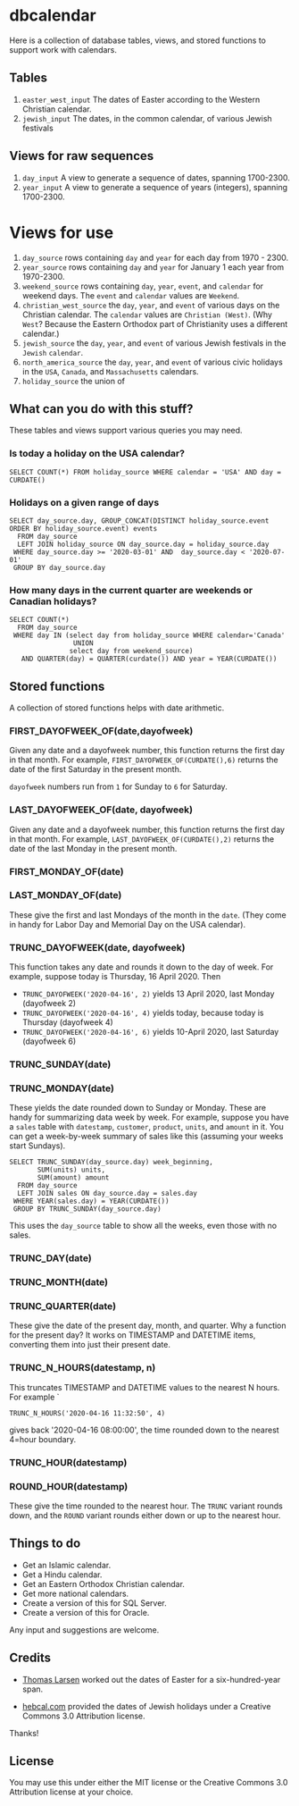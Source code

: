 # dbcalendar

Here is a collection of database tables, views, and stored functions to support work with calendars.

## Tables

1. `easter_west_input` The dates of Easter according to the Western Christian calendar.
2. `jewish_input` The dates, in the common calendar, of various Jewish festivals

## Views for raw sequences

1. `day_input` A view to generate a sequence of dates, spanning 1700-2300.
2. `year_input` A view to generate a sequence of years (integers), spanning 1700-2300.

# Views for use

1. `day_source`  rows containing `day` and `year` for each day from 1970 - 2300.
2. `year_source` rows containing `day` and `year` for January 1 each year from 1970-2300.
3. `weekend_source` rows containing `day`, `year`, `event`, and `calendar` for weekend days. The `event` and `calendar` values are `Weekend`.
4. `christian_west_source` the `day`, `year`, and `event` of various days on the Christian calendar. The `calendar` values are `Christian (West)`.  (Why `West`? Because the Eastern Orthodox part of Christianity uses a different calendar.)
5. `jewish_source` the `day`, `year`, and `event` of various Jewish festivals in the `Jewish` `calendar`.
5. `north_america_source` the `day`, `year`, and `event` of various civic holidays in the `USA`, `Canada`, and `Massachusetts` calendars.
6. `holiday_source` the union of 

## What can you do with this stuff?

These tables and views support various queries you may need.

### Is today a holiday on the USA calendar?

```
SELECT COUNT(*) FROM holiday_source WHERE calendar = 'USA' AND day = CURDATE()
```

### Holidays on a given range of days

```
SELECT day_source.day, GROUP_CONCAT(DISTINCT holiday_source.event ORDER BY holiday_source.event) events
  FROM day_source
  LEFT JOIN holiday_source ON day_source.day = holiday_source.day
 WHERE day_source.day >= '2020-03-01' AND  day_source.day < '2020-07-01'
 GROUP BY day_source.day
```

### How many days in the current quarter are weekends or Canadian holidays?

```
SELECT COUNT(*)
  FROM day_source
 WHERE day IN (select day from holiday_source WHERE calendar='Canada'
                UNION 
               select day from weekend_source)
   AND QUARTER(day) = QUARTER(curdate()) AND year = YEAR(CURDATE())
```

## Stored functions

A collection of stored functions helps with date arithmetic.

### FIRST_DAYOFWEEK_OF(date,dayofweek)

Given any date and a dayofweek number, this function returns the first day in that month. For example, `FIRST_DAYOFWEEK_OF(CURDATE(),6)` returns the date of the first Saturday in the present month.

`dayofweek` numbers run from `1` for Sunday to `6` for Saturday.

### LAST_DAYOFWEEK_OF(date, dayofweek)

Given any date and a dayofweek number, this function returns the first day in that month. For example, `LAST_DAYOFWEEK_OF(CURDATE(),2)` returns the date of the last Monday in the present month.

### FIRST_MONDAY_OF(date)
### LAST_MONDAY_OF(date)

These give the first and last Mondays of the month in the `date`. (They come in handy for Labor Day and Memorial Day on the USA calendar).

### TRUNC_DAYOFWEEK(date, dayofweek)

This function takes any date and rounds it down to the day of week.  For example, suppose today is Thursday, 16 April 2020. Then 

* `TRUNC_DAYOFWEEK('2020-04-16', 2)` yields 13 April 2020, last Monday (dayofweek 2)
* `TRUNC_DAYOFWEEK('2020-04-16', 4)` yields today, because today is Thursday (dayofweek 4)
* `TRUNC_DAYOFWEEK('2020-04-16', 6)` yields 10-April 2020, last Saturday (dayofweek 6)

### TRUNC_SUNDAY(date)
### TRUNC_MONDAY(date)

These yields the date rounded down to Sunday or Monday. These are handy for summarizing data week by week. For example, suppose you have a `sales` table with `datestamp`, `customer`, `product`, `units`, and `amount` in it. You can get a week-by-week summary of sales like this (assuming your weeks start Sundays).

```
SELECT TRUNC_SUNDAY(day_source.day) week_beginning, 
       SUM(units) units,
       SUM(amount) amount
  FROM day_source
  LEFT JOIN sales ON day_source.day = sales.day
 WHERE YEAR(sales.day) = YEAR(CURDATE())
 GROUP BY TRUNC_SUNDAY(day_source.day)
```

This uses the `day_source` table to show all the weeks, even those with no sales.

### TRUNC_DAY(date)
### TRUNC_MONTH(date)
### TRUNC_QUARTER(date)

These give the date of the present day, month, and quarter.  Why a function for the present day? It works on TIMESTAMP and DATETIME items, converting them into just their present date.

### TRUNC_N_HOURS(datestamp, n)

This truncates TIMESTAMP and DATETIME values to the nearest N hours. For example `

    TRUNC_N_HOURS('2020-04-16 11:32:50', 4)

gives back '2020-04-16 08:00:00', the time rounded down to the nearest 4=hour boundary.

### TRUNC_HOUR(datestamp)
### ROUND_HOUR(datestamp)

These give the time rounded to the nearest hour. The `TRUNC` variant rounds down, and the `ROUND` variant rounds either down or up to the nearest hour.

## Things to do

* Get an Islamic calendar. 
* Get a Hindu calendar.
* Get an Eastern Orthodox Christian calendar.
* Get more national calendars.
* Create a version of this for SQL Server.
* Create a version of this for Oracle.

Any input and suggestions are welcome.

## Credits

* [Thomas Larsen]( http://tlarsen2.tripod.com/thomaslarsen/easterdates.html) worked out the dates of Easter for a six-hundred-year span.

* [hebcal.com](hebcal.com) provided the dates of Jewish holidays under a Creative Commons 3.0 Attribution license.

Thanks!

## License

You may use this under either the MIT license or the Creative Commons 3.0 Attribution license at your choice.
 